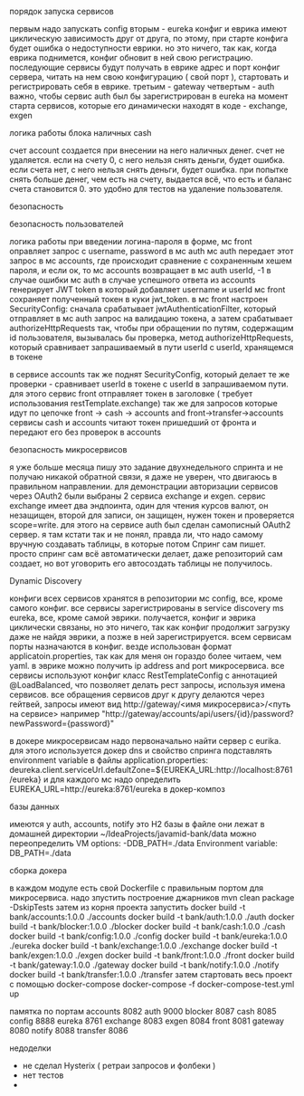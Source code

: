 

порядок запуска сервисов

первым надо запускать config
вторым - eureka
конфиг и еврика имеют циклическую зависимость друг от друга, по этому, при старте конфига будет ошибка о недоступности еврики.
но это ничего, так как, когда еврика поднимется, конфиг обновит в ней свою регистрацию.
последующие сервисы будут получать в еврике адрес и порт конфиг сервера, читать на нем свою конфигурацию ( свой порт ),
стартовать и регистрировать себя в еврике.
третьим - gateway
четвертым - auth
важно, чтобы сервис auth был бы зарегистрирован в eureka на момент старта сервисов, 
которые его динамически находят в коде - exchange, exgen



логика работы блока наличных cash

счет account создается при внесении на него наличных денег.
счет не удаляется. 
если на счету 0, с него нельзя снять деньги, будет ошибка.
если счета нет, с него нельзя снять деньги, будет ошибка.
при попытке снять больше денег, чем есть на счету, выдается всё, что есть и баланс счета становится 0.
это удобно для тестов на удаление пользователя.


безопасность

безопасность пользователей

логика работы
при введении логина-пароля в форме, мс front оправляет запрос с username, password  в мс auth
мс auth передает этот запрос в мс accounts, где происходит сравнение с сохраненным хешем пароля, и если ок, 
то мс accounts возвращает в мс auth userId, -1 в случае ошибки
мс auth в случае успешного ответа из accounts генерирует JWT token в который добавляет username и userId
мс front сохраняет полученный токен в куки jwt_token.
в мс front настроен SecurityConfig:
сначала срабатывает jwtAuthenticationFilter, который отправляет в мс auth запрос на валидацию токена,
а затем срабатывает authorizeHttpRequests так, чтобы при обращении по путям, содержащим id пользователя,
вызывалась бы проверка, метод authorizeHttpRequests, 
который сравнивает запрашиваемый в пути userId с userId, хранящемся в токене

в сервисе accounts так же поднят SecurityConfig, который делает те же проверки - сравнивает userId в токене
c userId в запрашиваемом пути. для этого сервис front отправляет токен в заголовке ( требует использования restTemplate.exchange)
так же для запросов которые идут по цепочке front -> cash -> accounts  and  front->transfer->accounts 
сервисы cash и accounts читают токен пришедший от фронта и передают его без проверок в accounts

безопасность микросервисов

я уже больше месяца пишу это задание двухнедельного спринта и не получаю никакой обратной связи, я даже не уверен, 
что двигаюсь в правильном направлении. 
для демонстрации авторизации сервисов через OAuth2 были выбраны 2 сервиса exchange и exgen.
сервис exchange имеет два эндпоинта, один для чтения курсов валют, он незащищен, второй для записи, 
он защищен, нужен токен и проверяется scope=write.
для этого на сервисе auth был сделан самописный OAuth2 сервер. я там кстати так и не понял, правда ли, что надо самому
вручную создавать таблицы, в которые потом Спринг сам пишет. просто спринг сам всё автоматически делает, даже репозиторий 
сам создает, но вот уговорить его автосоздать таблицы не получилось.



Dynamic Discovery

конфиги всех сервисов хранятся в репозитории мс config, все, кроме самого конфиг.
все сервисы зарегистрированы в service discovery ms eureka, все, кроме самой эврики.
получается, конфиг и эврика циклически связаны, но это ничего, так как конфиг продолжит загрузку даже не найдя эврики, 
а позже в ней зарегистрируется.
всем сервисам порты назначаются в конфиг.
везде использован формат applicatoin.properties, так как для меня он гораздо более читаем, чем yaml.
в эврике можно получить ip address and port микросервиса. 
все сервисы используют конфиг класс RestTemplateConfig с аннотацией @LoadBalanced, 
что позволяет делать рест запросы, используя имена сервисов. 
все обращения сервисов друг к другу делаются через гейтвей, 
запросы имеют вид http://gateway/<имя микросервиса>/<путь на сервисе>
например  "http://gateway/accounts/api/users/{id}/password?newPassword={password}"

в докере микросервисам надо первоначально найти сервер с eurika. для этого используется докер dns и свойство спринга подставлять 
environment variable в файлы application.properties: 
deureka.client.serviceUrl.defaultZone=${EUREKA_URL:http://localhost:8761/eureka}
и для каждого мс надо определить EUREKA_URL=http://eureka:8761/eureka в докер-композ



базы данных

имеются у auth, accounts, notify
это H2 базы в файле
они лежат в домашней директории ~/IdeaProjects/javamid-bank/data
можно переопределить 
VM options: -DDB_PATH=./data
Environment variable: DB_PATH=./data


сборка докера

в каждом модуле есть свой Dockerfile с правильным портом для микросервиса.
надо зпустить построение джарников
mvn clean package -DskipTests
затем из корня проекта запустить
docker build -t bank/accounts:1.0.0 ./accounts
docker build -t bank/auth:1.0.0 ./auth
docker build -t bank/blocker:1.0.0 ./blocker
docker build -t bank/cash:1.0.0 ./cash
docker build -t bank/config:1.0.0 ./config
docker build -t bank/eureka:1.0.0 ./eureka
docker build -t bank/exchange:1.0.0 ./exchange
docker build -t bank/exgen:1.0.0 ./exgen
docker build -t bank/front:1.0.0 ./front
docker build -t bank/gateway:1.0.0 ./gateway
docker build -t bank/notify:1.0.0 ./notify
docker build -t bank/transfer:1.0.0 ./transfer
затем стартовать весь проект с помощью docker-compose 
docker-compose -f docker-compose-test.yml up





памятка по портам
accounts    8082
auth        9000
blocker     8087
cash        8085
config      8888
eureka      8761
exchange    8083
exgen       8084
front       8081
gateway     8080
notify      8088
transfer    8086




недоделки

- не сделал Hysterix ( ретраи запросов и фолбеки )
- нет тестов
- 